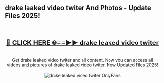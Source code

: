 <h2>drake leaked video twiter And Photos - Update Files 2025!</h2>
<br>
<div align="center">
<h2><a href="https://betterlinks.top/A2PfLJ" rel="nofollow">🔴 CLICK HERE 🌐==►► drake leaked video twiter</a></h2>
<br>
Get drake leaked video twiter and all content. Now you can access all videos and pictures of drake leaked video twiter. New Updated Files 2025!
<br>
<br>
<a href="https://betterlinks.top/A2PfLJ" rel="nofollow" data-target="animated-image.originalLink"><img src="https://i.imgur.com/dJHk4Zq.gif" alt="drake leaked video twiter OnlyFans" style="max-width: 100%; display: inline-block;" data-target="animated-image.originalImage"></a>
</div>
<br>